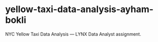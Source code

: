 # yellow-taxi-data-analysis-ayham-bokli
NYC Yellow Taxi Data Analysis — LYNX Data Analyst assignment.
